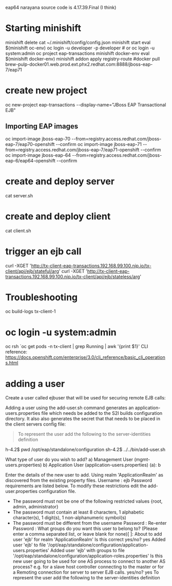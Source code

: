 eap64
narayana source code is 4.17.39.Final (I think)

# Starting minishift

 minishift delete
 cat ~/.minishift/config/config.json
 minishift start
 eval $(minishift oc-env)
 oc login -u developer -p developer # or oc login -u system:admin 
 oc project eap-transactions
 minishift docker-env
 eval $(minishift docker-env)
 minishift addon apply registry-route
 #docker pull brew-pulp-docker01.web.prod.ext.phx2.redhat.com:8888/jboss-eap-7/eap71

# create new project
 oc new-project eap-transactions --display-name="JBoss EAP Transactional EJB"

## Importing EAP images
 oc import-image jboss-eap-70 --from=registry.access.redhat.com/jboss-eap-7/eap70-openshift --confirm
 oc import-image jboss-eap-71 --from=registry.access.redhat.com/jboss-eap-7/eap71-openshift --confirm
 oc import-image jboss-eap-64 --from=registry.access.redhat.com/jboss-eap-6/eap64-openshift --confirm

# create and deploy server
cat server.sh

# create and deploy client
cat client.sh

# trigger an ejb call
curl -XGET 'http://tx-client-eap-transactions.192.168.99.100.nip.io/tx-client/api/ejb/stateful/arg'
curl -XGET 'http://tx-client-eap-transactions.192.168.99.100.nip.io/tx-client/api/ejb/stateless/arg'

# Troubleshooting
oc build-logs tx-client-1
# oc login -u system:admin 
oc rsh `oc get pods -n tx-client | grep Running | awk '{print $1}'
CLI reference: https://docs.openshift.com/enterprise/3.0/cli_reference/basic_cli_operations.html

# adding a user

Create a user called ejbuser that will be used for securing remote EJB calls:

Adding a user using the add-user.sh command generates an application-users.properties file which
needs be added to the S2I builds configuration directory.
It also also generates the secret that that needs to be placed in the client servers config file:

> To represent the user add the following to the server-identities definition <secret value="dGVzdDEyMzQh" />

h-4.2$ pwd
/opt/eap/standalone/configuration
sh-4.2$ ../../bin/add-user.sh

What type of user do you wish to add?
 a) Management User (mgmt-users.properties)
 b) Application User (application-users.properties)
(a): b

Enter the details of the new user to add.
Using realm 'ApplicationRealm' as discovered from the existing property files.
Username : ejb
Password requirements are listed below. To modify these restrictions edit the add-user.properties configuration file.
 - The password must not be one of the following restricted values {root, admin, administrator}
 - The password must contain at least 8 characters, 1 alphabetic character(s), 1 digit(s), 1 non-alphanumeric symbol(s)
 - The password must be different from the username
Password :
Re-enter Password :
What groups do you want this user to belong to? (Please enter a comma separated list, or leave blank for none)[  ]:
About to add user 'ejb' for realm 'ApplicationRealm'
Is this correct yes/no? yes
Added user 'ejb' to file '/opt/eap/standalone/configuration/application-users.properties'
Added user 'ejb' with groups  to file '/opt/eap/standalone/configuration/application-roles.properties'
Is this new user going to be used for one AS process to connect to another AS process?
e.g. for a slave host controller connecting to the master or for a Remoting connection for server to server EJB calls.
yes/no? yes
To represent the user add the following to the server-identities definition <secret value="dGVzdDEyMzQh" />
